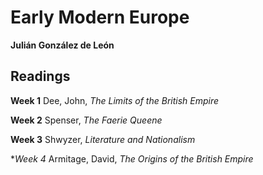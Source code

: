 # Early Modern Europe
**Julián González de León**

## Readings
**Week 1**
Dee, John, *The Limits of the British Empire*

**Week 2**
Spenser, *The Faerie Queene*

**Week 3**
Shwyzer, *Literature and Nationalism*

**Week 4*
Armitage, David, *The Origins of the British Empire*
